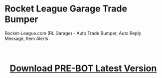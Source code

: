 # Rocket League Garage Trade Bumper
Rocket-League.com (RL Garage) - Auto Trade Bumper, Auto Reply Message, Item Alerts

<br><center><h1><a href="https://github.com/mrhgvn/RL-GARAGE-PRE-BOT/releases"> Download PRE-BOT Latest Version</a></h1></center>
